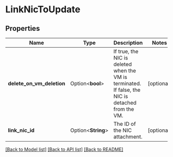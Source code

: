 # LinkNicToUpdate

## Properties

Name | Type | Description | Notes
------------ | ------------- | ------------- | -------------
**delete_on_vm_deletion** | Option<**bool**> | If true, the NIC is deleted when the VM is terminated. If false, the NIC is detached from the VM. | [optional]
**link_nic_id** | Option<**String**> | The ID of the NIC attachment. | [optional]

[[Back to Model list]](../README.md#documentation-for-models) [[Back to API list]](../README.md#documentation-for-api-endpoints) [[Back to README]](../README.md)


